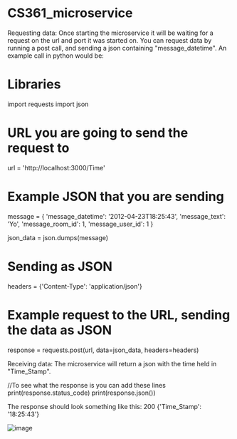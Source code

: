 # CS361_microservice

Requesting data: Once starting the microservice it will be waiting for a request on the url and port it was started on. You can request data by running a post call, and sending a json containing "message_datetime". 
An example call in python would be:

# Libraries
import requests
import json

# URL you are going to send the request to
url = 'http://localhost:3000/Time'

# Example JSON that you are sending
message = {
    'message_datetime': '2012-04-23T18:25:43',
    'message_text': 'Yo',
    'message_room_id': 1,
    'message_user_id': 1
}

json_data = json.dumps(message)

# Sending as JSON
headers = {'Content-Type': 'application/json'}

# Example request to the URL, sending the data as JSON
response = requests.post(url, data=json_data, headers=headers)




Receiving data: The microservice will return a json with the time held in "Time_Stamp". 

//To see what the response is you can add these lines 
print(response.status_code)
print(response.json())

The response should look something like this:
200
{'Time_Stamp': '18:25:43'}



![image](https://github.com/hernada3/CS361_microservice/assets/147652557/06d95ea5-a325-4afa-b8bf-b8ca7eae845a)

